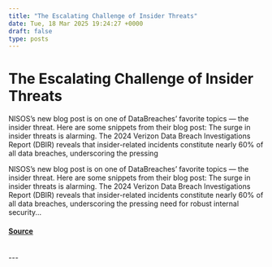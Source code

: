 ```yaml
---
title: "The Escalating Challenge of Insider Threats"
date: Tue, 18 Mar 2025 19:24:27 +0000
draft: false
type: posts
---
```

# The Escalating Challenge of Insider Threats





NISOS&#8217;s new blog post is on one of DataBreaches&#8217; favorite topics &#8212; the insider threat. Here are some snippets from their blog post: The surge in insider threats is alarming. The 2024 Verizon Data Breach Investigations Report (DBIR) reveals that insider-related incidents constitute nearly 60% of all data breaches, underscoring the pressing

NISOS’s new blog post is on one of DataBreaches’ favorite topics — the insider threat. Here are some snippets from their blog post: The surge in insider threats is alarming. The 2024 Verizon Data Breach Investigations Report (DBIR) reveals that insider-related incidents constitute nearly 60% of all data breaches, underscoring the pressing need for robust internal security...

#### [Source](https://databreaches.net/2025/03/18/the-escalating-challenge-of-insider-threats/)

<br/>
---
